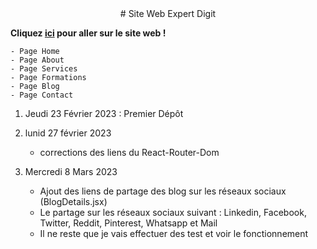 <div align="center"> 
# Site Web Expert Digit
</div>

**Cliquez [ici](https://reqima-dev.github.io/expertdigit/) pour aller sur le site web !**

```
- Page Home
- Page About
- Page Services
- Page Formations
- Page Blog
- Page Contact
```

1. Jeudi 23 Février 2023 : Premier Dépôt

2. lunid 27 février 2023

   - corrections des liens du React-Router-Dom

3. Mercredi 8 Mars 2023
   - Ajout des liens de partage des blog sur les réseaux sociaux (BlogDetails.jsx)
   - Le partage sur les réseaux sociaux suivant : Linkedin, Facebook, Twitter, Reddit, Pinterest, Whatsapp et Mail
   - Il ne reste que je vais effectuer des test et voir le fonctionnement
